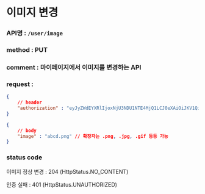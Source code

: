 # 이미지 변경

### API명 : `/user/image`

### method : PUT

### comment : 마이페이지에서 이미지를 변경하는 API

### request : 
~~~json
{
    // header
    "authorization" : "eyJyZWdEYXRlIjoxNjU3NDU1NTE4MjQ1LCJ0eXAiOiJKV1QiLCJhbGciOiJIUzI1NiJ9.eyJ1c2VyTnVtIjoiNDMiLCJleHAiOjE2NTc0NjYzMTh9.geNy6UmYpSO88SdiU4fRzxVQYhAOiDfSv_J_cArh2JM"
}
~~~
~~~json
{
    // body
    "image" : "abcd.png" // 확장자는 .png, .jpg, .gif 등등 가능
}
~~~

### status code
이미지 정상 변경 : 204 (HttpStatus.NO_CONTENT)

인증 실패 : 401 (HttpStatus.UNAUTHORIZED)